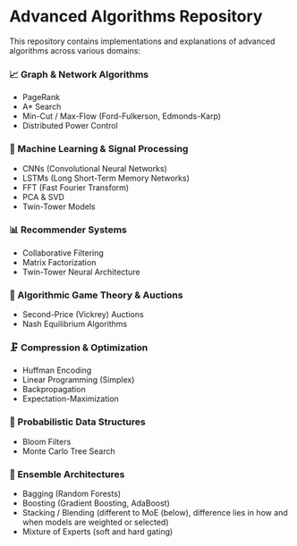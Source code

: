 # Advanced Algorithms Repository

This repository contains implementations and explanations of advanced algorithms across various domains:

### 📈 Graph & Network Algorithms
- PageRank
- A* Search
- Min-Cut / Max-Flow (Ford-Fulkerson, Edmonds-Karp)
- Distributed Power Control

### 🤖 Machine Learning & Signal Processing
- CNNs (Convolutional Neural Networks)
- LSTMs (Long Short-Term Memory Networks)
- FFT (Fast Fourier Transform)
- PCA & SVD
- Twin-Tower Models

### 📊 Recommender Systems
- Collaborative Filtering
- Matrix Factorization
- Twin-Tower Neural Architecture

### 🧠 Algorithmic Game Theory & Auctions
- Second-Price (Vickrey) Auctions
- Nash Equilibrium Algorithms

### 🗜️ Compression & Optimization
- Huffman Encoding
- Linear Programming (Simplex)
- Backpropagation
- Expectation-Maximization

### 🌲 Probabilistic Data Structures
- Bloom Filters
- Monte Carlo Tree Search

### 🧠 Ensemble Architectures
- Bagging (Random Forests)
- Boosting (Gradient Boosting, AdaBoost)
- Stacking / Blending (different to MoE (below), difference lies in how and when models are weighted or selected)
- Mixture of Experts (soft and hard gating)

